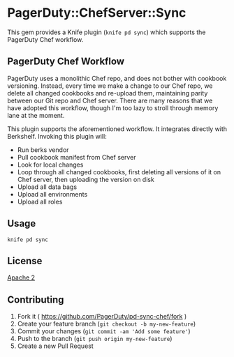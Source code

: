 # PagerDuty::ChefServer::Sync

This gem provides a Knife plugin (`knife pd sync`) which supports the PagerDuty Chef workflow.

## PagerDuty Chef Workflow

PagerDuty uses a monolithic Chef repo, and does not bother with cookbook versioning. Instead, every time we make a change to our Chef repo, we delete all changed cookbooks and re-upload them, maintaining parity between our Git repo and Chef server. There are many reasons that we have adopted this workflow, though I'm too lazy to stroll through memory lane at the moment.

This plugin supports the aforementioned workflow. It integrates directly with Berkshelf. Invoking this plugin will:
* Run berks vendor
* Pull cookbook manifest from Chef server
* Look for local changes
* Loop through all changed cookbooks, first deleting all versions of it on Chef server, then uploading the version on disk
* Upload all data bags
* Upload all environments
* Upload all roles

## Usage

```
knife pd sync
```

## License
[Apache 2](http://www.apache.org/licenses/LICENSE-2.0)

## Contributing

1. Fork it ( https://github.com/PagerDuty/pd-sync-chef/fork )
2. Create your feature branch (`git checkout -b my-new-feature`)
3. Commit your changes (`git commit -am 'Add some feature'`)
4. Push to the branch (`git push origin my-new-feature`)
5. Create a new Pull Request

